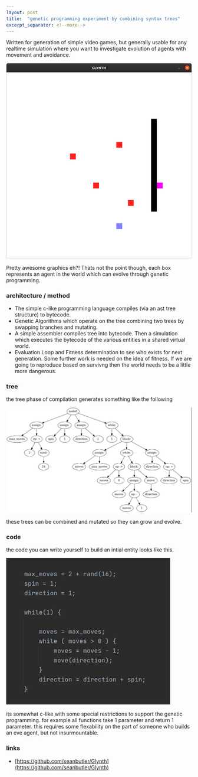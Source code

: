 ```yaml
---
layout: post
title:  "genetic programming experiment by combining syntax trees"
excerpt_separator: <!--more-->
---
```


Written for generation of simple video games, but generally usable for any realtime simulation where you want to investigate evolution of agents with movement and avoidance.

<!--more-->


![](https://github.com/seanbutler/Glynth/blob/master/Media/Screenshot_1.png?raw=true)


Pretty awesome graphics eh?! Thats not the point though, each box represents an agent in the world which can evolve through genetic programming.

### architecture / method

- The simple c-like programming language compiles (via an ast tree structure) to bytecode.
- Genetic Algorithms which operate on the tree combining two trees by swapping branches and mutating.
- A simple assembler compiles tree into bytecode. Then a simulation which executes the bytecode of the various entities in a shared virtual world.
- Evaluation Loop and Fitness determination to see who exists for next generation. Some further work is needed on the idea of fitness. If we are going to reproduce based on survivng then the world needs to be a little more dangerous.

### tree

the tree phase of compilation generates something like the following

![](https://github.com/seanbutler/Glynth/blob/master/Media/Screenshot_4.png?raw=true)

these trees can be combined and mutated so they can grow and evolve.


###  code

the code you can write yourself to build an intial entity looks like this.

![](https://github.com/seanbutler/Glynth/blob/master/Media/Screenshot_3.png?raw=true)

its somewhat c-like with some special restrictions to support the genetic programming. for example all functions take 1 parameter and return 1 parameter. this requires some flexability on the part of someone who builds an eve agent, but not insurmountable.

### links

- [https://github.com/seanbutler/Glynth](https://github.com/seanbutler/Glynth)